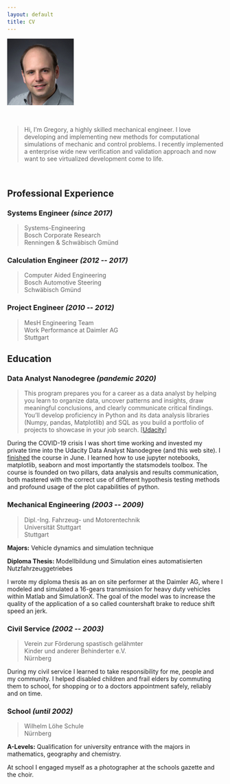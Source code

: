 ```yaml
---
layout: default
title: CV
---
```


![A portrait of me](/assets/lippe-m.jpg)

&nbsp;

> Hi, I’m Gregory, a highly skilled mechanical engineer. I love developing and
> implementing new methods for computational simulations of mechanic and control
> problems. I recently implemented a enterprise wide new verification and
> validation approach and now want to see virtualized development come to life.

&nbsp;

## Professional Experience

### Systems Engineer *(since 2017)*

> Systems-Engineering  
> Bosch Corporate Research  
> Renningen & Schwäbisch Gmünd  

### Calculation Engineer *(2012 -- 2017)*

> Computer Aided Engineering  
> Bosch Automotive Steering  
> Schwäbisch Gmünd  

### Project Engineer *(2010 -- 2012)*

> MesH Engineering Team  
> Work Performance at Daimler AG  
> Stuttgart  

## Education

### Data Analyst Nanodegree *(pandemic 2020)*

> This program prepares you for a career as a data analyst by helping you learn to organize
> data, uncover patterns and insights, draw meaningful conclusions, and clearly communicate
> critical findings. You’ll develop proficiency in Python and its data analysis libraries (Numpy,
> pandas, Matplotlib) and SQL as you build a portfolio of projects to showcase in your job
> search. [[Udacity](https://www.udacity.com/course/data-analyst-nanodegree--nd002)]

During the COVID-19 crisis I was short time working and invested my private time into the
Udacity Data Analyst Nanodegree (and this web site). I
[finished](https://graduation.udacity.com/confirm/GMHQJMC3) the course in June. I learned how
to use jupyter notebooks, matplotlib, seaborn and most importantly the statsmodels toolbox. The
course is founded on two pillars, data analysis and results communication, both mastered with
the correct use of different hypothesis testing methods and profound usage of the plot
capabilities of python.

### Mechanical Engineering *(2003 -- 2009)*

> Dipl.-Ing. Fahrzeug- und Motorentechnik  
> Universität Stuttgart  
> Stuttgart  

**Majors:** Vehicle dynamics and simulation technique

**Diploma Thesis:** Modellbildung und Simulation eines automatisierten
Nutzfahrzeuggetriebes

I wrote my diploma thesis as an on site performer at the Daimler AG, where
I modeled and simulated a 16-gears transmission for heavy duty vehicles within
Matlab and SimulationX. The goal of the model was to increase the quality of
the application of a so called countershaft brake to reduce shift speed an jerk.

### Civil Service *(2002 -- 2003)*

> Verein zur Förderung spastisch gelähmter  
> Kinder und anderer Behinderter e.V.  
> Nürnberg  

During my civil service I learned to take responsibility for me, people and my community. I
helped disabled children and frail elders by commuting them to school, for shopping or to a
doctors appointment safely, reliably and on time.

### School *(until 2002)*

> Wilhelm Löhe Schule  
> Nürnberg  

**A-Levels:** Qualification for university entrance with the majors in mathematics,
geography and chemistry.

At school I engaged myself as a photographer at the schools gazette and the
choir.
